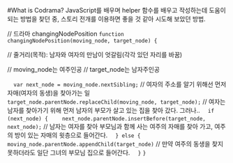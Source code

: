 #What is Codrama?
JavaScript를 배우며 helper 함수를 배우고 작성하는데 도움이 되는 방법을 찾던 중, 스토리 전개를 이용하면 좋을 것 같아 시도해 보았던 방법.


  // 드라마 changingNodePosition
`function changingNodePosition(moving_node, target_node) {`

  // 줄거리(목적): 남자와 여자의 만남이 엇갈림(각각 있던 자리를 바꿈)

  // moving_node는 여주인공
  // target_node는 남자주인공

`  var next_node = moving_node.nextSibling;`
  // 여자의 주소를 알기 위해선 먼저 자매(여자의 동생)을 찾아가는 일
`  target_node.parentNode.replaceChild(moving_node, target_node);`
  // 여자는 남자를 찾아가기 위해 먼저 남자의 부모가 살고 있는 집을 찾아 갔다. 그러나..
`  if (next_node) {`
`    next_node.parentNode.insertBefore(target_node, next_node);`
    // 남자는 여자를 찾아 부모님과 함께 사는 여주의 자매를 찾아 가고, 여주의 방이 있는 자매의 윗층으로 들어간다.
`  } else {`
`    moving_node.parentNode.appendChild(target_node)`
    // 만약 여주의 동생을 찾지 못하더라도 일단 그녀의 부모님 집으로 들어간다.
`  }`
`}`
